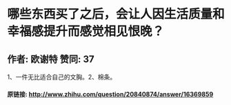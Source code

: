 # 哪些东西买了之后，会让人因生活质量和幸福感提升而感觉相见恨晚？
## 作者: 欧谢特  赞同: 37
1、一件无比适合自己的文胸。2、棉条。

#### 原链接: http://www.zhihu.com/question/20840874/answer/16369859